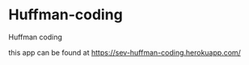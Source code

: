 # Huffman-coding
Huffman coding

this app can be found at     https://sev-huffman-coding.herokuapp.com/
